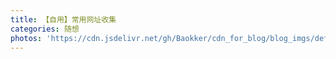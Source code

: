 ```yaml
---
title: 【自用】常用网址收集
categories: 随想
photos: 'https://cdn.jsdelivr.net/gh/Baokker/cdn_for_blog/blog_imgs/defaultImages.jpg'
---
```

